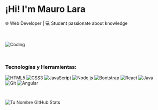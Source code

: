 # ¡Hi! I'm Mauro Lara

🌐 Web Developer | 💻 Student passionate about knowledge

<br>

![Coding](https://media.giphy.com/media/L1R1tvI9svkIWwpVYr/giphy.gif)

<br>

### Tecnologías y Herramientas:
![HTML5](https://img.shields.io/badge/HTML5-E34F26?style=for-the-badge&logo=html5&logoColor=white)
![CSS3](https://img.shields.io/badge/CSS3-1572B6?style=for-the-badge&logo=css3&logoColor=white)
![JavaScript](https://img.shields.io/badge/JavaScript-F7DF1E?style=for-the-badge&logo=javascript&logoColor=black)
![Node.js](https://img.shields.io/badge/Node.js-339933?style=for-the-badge&logo=nodedotjs&logoColor=white)
![Bootstrap](https://img.shields.io/badge/Bootstrap-7952B3?style=for-the-badge&logo=bootstrap&logoColor=white)
![React](https://img.shields.io/badge/React-20232A?style=for-the-badge&logo=react&logoColor=61DAFB)
![Java](https://img.shields.io/badge/Java-ED8B00?style=for-the-badge&logo=java&logoColor=white)
![Git](https://img.shields.io/badge/Git-F05032?style=for-the-badge&logo=git&logoColor=white)
![Angular](https://img.shields.io/badge/Angular-CD0033?style=for-the-badge&logo=angular&logoColor=white)

<br>

![Tu Nombre GitHub Stats](https://github-readme-stats.vercel.app/api?username=maularove&show_icons=true&theme=radical)



